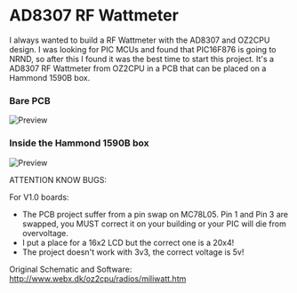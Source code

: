 # AD8307 RF Wattmeter

I always wanted to build a RF Wattmeter with the AD8307 and OZ2CPU design. I was looking for PIC MCUs and found that PIC16F876 is going to NRND, so after this I found it was the best time to start this project. It's a AD8307 RF Wattmeter from OZ2CPU in a PCB that can be placed on a Hammond 1590B box.

### Bare PCB
![Preview](https://github.com/PY1CX/AD8307-RF-Wattmeter/blob/master/BarePCB.png?raw=true)

### Inside the Hammond 1590B box
![Preview](https://github.com/PY1CX/AD8307-RF-Wattmeter/blob/master/InsideBox.png?raw=true)

ATTENTION KNOW BUGS:

For V1.0 boards:
- The PCB project suffer from a pin swap on MC78L05. Pin 1 and Pin 3 are swapped, you MUST correct it on your building or your PIC will die from overvoltage.
- I put a place for a 16x2 LCD but the correct one is a 20x4!
- The project doesn't work with 3v3, the correct voltage is 5v!

Original Schematic and Software: http://www.webx.dk/oz2cpu/radios/miliwatt.htm
